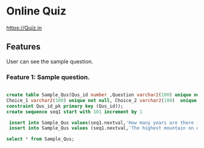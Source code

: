 # Online Quiz


https://Quiz.in


## Features


User can see the sample question.


### Feature 1: Sample question.

```sql

create table Sample_Qus(Qus_id number ,Question varchar2(100) unique not null,
Choice_1 varchar2(100) unique not null, Choice_2 varchar2(100)  unique not null,
constraint Qus_id_pk primary key (Qus_id));
create sequence seq1 start with 101 increment by 1
```

```sql
 insert into Sample_Qus values(seq1.nextval,'How many years are there in a decade?','10','15')
 insert into Sample_Qus values (seq1.nextval,'The highest mountain on earth is?','Everest','Fuji')

select * from Sample_Qus;
```
